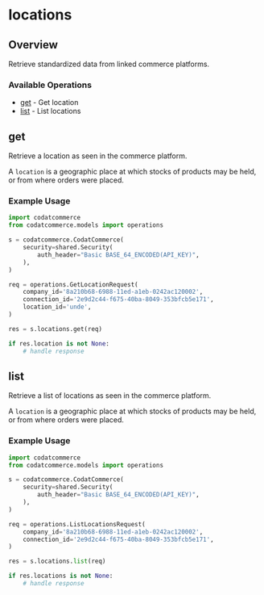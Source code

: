 # locations

## Overview

Retrieve standardized data from linked commerce platforms.

### Available Operations

* [get](#get) - Get location
* [list](#list) - List locations

## get

Retrieve a location as seen in the commerce platform.

A `location` is a geographic place at which stocks of products may be held, or from where orders were placed.

### Example Usage

```python
import codatcommerce
from codatcommerce.models import operations

s = codatcommerce.CodatCommerce(
    security=shared.Security(
        auth_header="Basic BASE_64_ENCODED(API_KEY)",
    ),
)

req = operations.GetLocationRequest(
    company_id='8a210b68-6988-11ed-a1eb-0242ac120002',
    connection_id='2e9d2c44-f675-40ba-8049-353bfcb5e171',
    location_id='unde',
)

res = s.locations.get(req)

if res.location is not None:
    # handle response
```

## list

Retrieve a list of locations as seen in the commerce platform.

A `location` is a geographic place at which stocks of products may be held, or from where orders were placed.

### Example Usage

```python
import codatcommerce
from codatcommerce.models import operations

s = codatcommerce.CodatCommerce(
    security=shared.Security(
        auth_header="Basic BASE_64_ENCODED(API_KEY)",
    ),
)

req = operations.ListLocationsRequest(
    company_id='8a210b68-6988-11ed-a1eb-0242ac120002',
    connection_id='2e9d2c44-f675-40ba-8049-353bfcb5e171',
)

res = s.locations.list(req)

if res.locations is not None:
    # handle response
```
